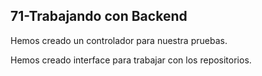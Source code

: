 ﻿## 71-Trabajando con Backend 

Hemos creado un controlador para nuestra pruebas.

Hemos creado interface para trabajar con los repositorios.